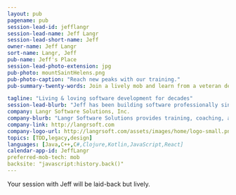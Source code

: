 ```yaml
---
layout: pub
pagename: pub
session-lead-id: jefflangr
session-lead-name: Jeff Langr
session-lead-short-name: Jeff
owner-name: Jeff Langr
sort-name: Langr, Jeff
pub-name: Jeff's Place
session-lead-photo-extension: jpg
pub-photo: mountSaintHelens.png
pub-photo-caption: "Reach new peaks with our training."
pub-summary-twenty-words: Join a lively mob and learn from a veteran developer and author. TDD, design, legacy, BDD, more!

tagline: "Living & loving software development for decades"
session-lead-blurb: "Jeff has been building software professionally since 1982. He's written five books and contributed to Clean Code. Jeff is the owner of Langr Software Solutions."
company: Langr Software Solutions, Inc.
company-blurb: "Langr Software Solutions provides training, coaching, and development services for software development teams."
company-link: http://langrsoft.com
company-logo-url: http://langrsoft.com/assets/images/home/logo-small.png
topics: [TDD,legacy,design]
languages: [Java,C++,C#,Clojure,Kotlin,JavaScript,React]
calendar-app-id: JeffLangr
preferred-mob-tech: mob
backsite: "javascript:history.back()"
---
```

Your session with Jeff will be laid-back but lively.

